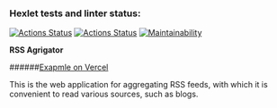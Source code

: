 ### Hexlet tests and linter status:
[![Actions Status](https://github.com/kotyasher/frontend-project-11/actions/workflows/hexlet-check.yml/badge.svg)](https://github.com/kotyasher/frontend-project-11/actions)
[![Actions Status](https://github.com/kotyasher/frontend-project-11/actions/workflows/nodejs.yml/badge.svg)](https://github.com/kotyasher/frontend-project-11/actions)
[![Maintainability](https://api.codeclimate.com/v1/badges/59136b6da926c190baa5/maintainability)](https://codeclimate.com/github/kotyasher/frontend-project-11/maintainability)

**RSS Agrigator**

######[Exapmle on Vercel](https://kotyasher-rss-reader.vercel.app)

This is the web application for aggregating RSS feeds, with which it is convenient to read various sources, such as blogs.
